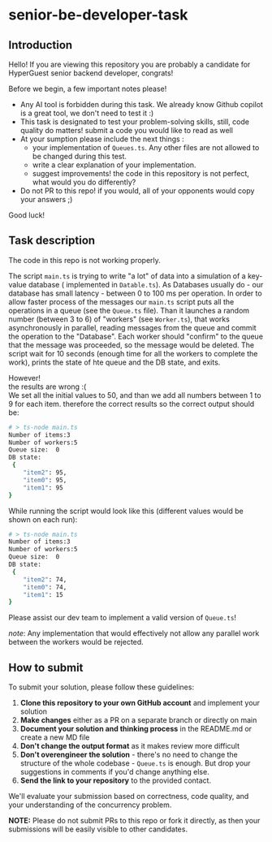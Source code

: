 # senior-be-developer-task

## Introduction 
Hello! If you are viewing this repository you are probably a candidate for HyperGuest senior backend developer, congrats!

Before we begin, a few important notes please!
* Any AI tool is forbidden during this task. We already know Github copilot is a great tool, we don't need to test it :) 
* This task is designated to test your problem-solving skills, still, code quality do matters! submit a code you would like to read as well
* At your sumption please include the next things :
    -  your implementation of `Queues.ts`. Any other files are not allowed to be changed during this test.
    -  write a clear explanation of your implementation.
    -  suggest improvements! the code in this repository is not perfect, what would you do differently?
* Do not PR to this repo! if you would, all of your opponents would copy your answers ;)

Good luck!

## Task description

The code in this repo is not working properly. 

The script `main.ts` is trying to write "a lot" of data into a simulation of a key-value database ( implemented in `Datable.ts`). As Databases usually do - our database has small latency - between 0 to 100 ms per operation. 
In order to allow faster process of the messages our `main.ts` script puts all the operations in a queue (see the `Queue.ts` file). Than it launches a random number (between 3 to 6) of "workers" (see `Worker.ts`), that works asynchronously in parallel, reading messages from the queue and commit the operation to the "Database". Each worker should "confirm" to the queue that the message was proceeded, so the message would be deleted.
The script wait for 10 seconds (enough time for all the workers to complete the work), prints the state of hte queue and the DB state, and exits. 

However! <br />
the results are wrong :( <br /> 
We set all the initial values to 50, and than we add all numbers between 1 to 9 for each item. therefore the correct results so the correct output should be:
```bash
# > ts-node main.ts
Number of items:3
Number of workers:5
Queue size:  0
DB state:
 {
    "item2": 95,
    "item0": 95,
    "item1": 95
}
```


While running the script would look like this (different values would be shown on each run):
```bash
# > ts-node main.ts
Number of items:3
Number of workers:5
Queue size:  0
DB state:
 {
    "item2": 74,
    "item0": 74,
    "item1": 15
}
```

Please assist our dev team to implement a valid version of `Queue.ts`! 

*note*: Any implementation that would effectively not allow any parallel work between the workers would be rejected.

## How to submit

To submit your solution, please follow these guidelines:

1. **Clone this repository to your own GitHub account** and implement your solution
2. **Make changes** either as a PR on a separate branch or directly on main
3. **Document your solution and thinking process** in the README.md or create a new MD file
4. **Don't change the output format** as it makes review more difficult
5. **Don't overengineer the solution** - there's no need to change the structure of the whole codebase - `Queue.ts` is enough. But drop your suggestions in comments if you'd change anything else.
6. **Send the link to your repository** to the provided contact.

We'll evaluate your submission based on correctness, code quality, and your understanding of the concurrency problem.

**NOTE:** Please do not submit PRs to this repo or fork it directly, as then your submissions will be easily visible to other candidates.
